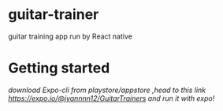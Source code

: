 # guitar-trainer
guitar training app
run by React native 
# Getting started
*download Expo-cli from playstore/appstore*
*,head to this link https://expo.io/@jyannnn12/GuitarTrainers and run it with expo!*

